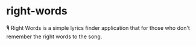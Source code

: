 # right-words

🎙 Right Words is a simple lyrics finder application that for those who don't remember the right words to the song.
